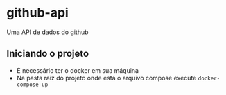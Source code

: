 # github-api
Uma API de dados do github

## Iniciando o projeto
  - É necessário ter o docker em sua máquina
  - Na pasta raiz do projeto onde está o arquivo compose execute `docker-compose up`
